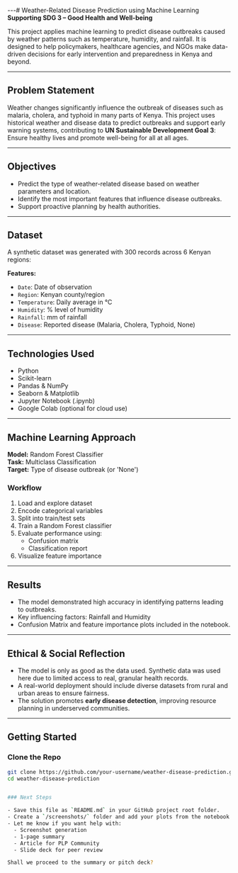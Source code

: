 
---#  Weather-Related Disease Prediction using Machine Learning
**Supporting SDG 3 – Good Health and Well-being**

This project applies machine learning to predict disease outbreaks caused by weather patterns such as temperature, humidity, and rainfall. It is designed to help policymakers, healthcare agencies, and NGOs make data-driven decisions for early intervention and preparedness in Kenya and beyond.

---

##  Problem Statement
Weather changes significantly influence the outbreak of diseases such as malaria, cholera, and typhoid in many parts of Kenya. This project uses historical weather and disease data to predict outbreaks and support early warning systems, contributing to **UN Sustainable Development Goal 3**: Ensure healthy lives and promote well-being for all at all ages.

---

## Objectives
- Predict the type of weather-related disease based on weather parameters and location.
- Identify the most important features that influence disease outbreaks.
- Support proactive planning by health authorities.

---

##  Dataset
A synthetic dataset was generated with 300 records across 6 Kenyan regions:

**Features:**
- `Date`: Date of observation  
- `Region`: Kenyan county/region  
- `Temperature`: Daily average in °C  
- `Humidity`: % level of humidity  
- `Rainfall`: mm of rainfall  
- `Disease`: Reported disease (Malaria, Cholera, Typhoid, None)

---

##  Technologies Used
- Python 
- Scikit-learn 
- Pandas & NumPy
- Seaborn & Matplotlib 
- Jupyter Notebook (.ipynb)
- Google Colab (optional for cloud use)

---

##  Machine Learning Approach

**Model:** Random Forest Classifier  
**Task:** Multiclass Classification  
**Target:** Type of disease outbreak (or 'None')

###  Workflow
1. Load and explore dataset
2. Encode categorical variables
3. Split into train/test sets
4. Train a Random Forest classifier
5. Evaluate performance using:
   - Confusion matrix
   - Classification report
6. Visualize feature importance

---

##  Results

- The model demonstrated high accuracy in identifying patterns leading to outbreaks.
- Key influencing factors: Rainfall and Humidity
- Confusion Matrix and feature importance plots included in the notebook.

---

## Ethical & Social Reflection
- The model is only as good as the data used. Synthetic data was used here due to limited access to real, granular health records.
- A real-world deployment should include diverse datasets from rural and urban areas to ensure fairness.
- The solution promotes **early disease detection**, improving resource planning in underserved communities.

---

##  Getting Started

### Clone the Repo
```bash
git clone https://github.com/your-username/weather-disease-prediction.git
cd weather-disease-prediction


### Next Steps

- Save this file as `README.md` in your GitHub project root folder.
- Create a `/screenshots/` folder and add your plots from the notebook (optional).
- Let me know if you want help with:
  - Screenshot generation
  - 1-page summary
  - Article for PLP Community
  - Slide deck for peer review

Shall we proceed to the summary or pitch deck?
